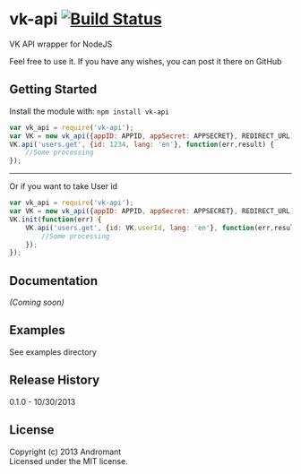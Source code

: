 # vk-api [![Build Status](https://secure.travis-ci.org/Andromant/node-vk.png?branch=master)](http://travis-ci.org/Andromant/node-vk)

VK API wrapper for NodeJS

Feel free to use it.
If you have any wishes, you can post it there on GitHub

## Getting Started
Install the module with: `npm install vk-api`

```javascript
var vk_api = require('vk-api');
var VK = new vk_api({appID: APPID, appSecret: APPSECRET}, REDIRECT_URL);
VK.api('users.get', {id: 1234, lang: 'en'}, function(err,result) {
    //Some processing
});
```

-------

Or if you want to take User id

```javascript
var vk_api = require('vk-api');
var VK = new vk_api({appID: APPID, appSecret: APPSECRET}, REDIRECT_URL);
VK.init(function(err) {
    VK.api('users.get', {id: VK.userId, lang: 'en'}, function(err,result) {
        //Some processing
    });
});
```

## Documentation
_(Coming soon)_

## Examples
See examples directory

## Release History
0.1.0 - 10/30/2013

## License
Copyright (c) 2013 Andromant  
Licensed under the MIT license.
